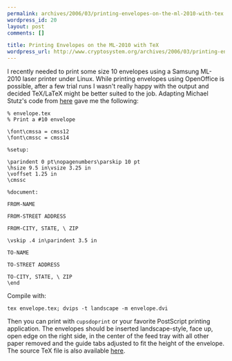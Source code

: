 ```yaml
--- 
permalink: archives/2006/03/printing-envelopes-on-the-ml-2010-with-tex
wordpress_id: 20
layout: post
comments: []

title: Printing Envelopes on the ML-2010 with TeX
wordpress_url: http://www.cryptosystem.org/archives/2006/03/printing-envelopes-on-the-ml-2010-with-tex/
---
```

I recently needed to print some size 10 envelopes using a Samsung ML-2010 laser printer under Linux. While printing envelopes using OpenOffice is possible, after a few trial runs I wasn't really happy with the output and decided TeX/LaTeX might be better suited to the job. Adapting Michael Stutz's code from [here](http://cbbrowne.com/info/tex.html) gave me the following:

    % envelope.tex
    % Print a #10 envelope
    
    \font\cmssa = cmss12
    \font\cmssc = cmss14
    
    %setup:
    
    \parindent 0 pt\nopagenumbers\parskip 10 pt
    \hsize 9.5 in\vsize 3.25 in
    \voffset 1.25 in
    \cmssc
    
    %document:
    
    FROM-NAME
    
    FROM-STREET ADDRESS
    
    FROM-CITY, STATE, \ ZIP
    
    \vskip .4 in\parindent 3.5 in
    
    TO-NAME
    
    TO-STREET ADDRESS
    
    TO-CITY, STATE, \ ZIP
    \end

Compile with:

    tex envelope.tex; dvips -t landscape -m envelope.dvi

Then you can print with `cupsdoprint` or your favorite PostScript printing application. The envelopes should be inserted landscape-style, face up, open edge on the right side, in the center of the feed tray with all other paper removed and the guide tabs adjusted to fit the height of the envelope. The source TeX file is also available [here](http://cryptosystem.org/projects/latex/envelope.tex).
